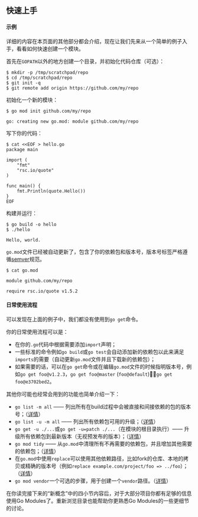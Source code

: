 ## 快速上手

#### 示例

详细的内容在本页面的其他部分都会介绍，现在让我们先来从一个简单的例子入手，看看如何快速创建一个模块。

首先在`GOPATH`以外的地方创建一个目录，并初始化代码仓库（可选）：

```
$ mkdir -p /tmp/scratchpad/repo
$ cd /tmp/scratchpad/repo
$ git init -q
$ git remote add origin https://github.com/my/repo
```

初始化一个新的模块：

```
$ go mod init github.com/my/repo

go: creating new go.mod: module github.com/my/repo
```

写下你的代码：

```
$ cat <<EOF > hello.go
package main

import (
    "fmt"
    "rsc.io/quote"
)

func main() {
    fmt.Println(quote.Hello())
}
EOF
```

构建并运行：

```
$ go build -o hello
$ ./hello

Hello, world.
```

`go.mod`文件已经被自动更新了，包含了你的依赖包和版本号，版本号标签严格遵循[semver](https://semver.org/)规范。

```
$ cat go.mod

module github.com/my/repo

require rsc.io/quote v1.5.2
```

#### 日常使用流程

可以发现在上面的例子中，我们都没有使用到`go get`命令。

你的日常使用流程可以是：

- 在你的`.go`代码中根据需要添加`import`声明；
- 一些标准的命令例如`go build`或`go test`会自动添加新的依赖包以此来满足`imports`的需要（自动更新`go.mod`文件并且下载新的依赖包）；
- 如果需要的话，可以在`go get`命令或在编辑`go.mod`文件的时候指明版本号，例如`go get foo@v1.2.3`，`go get foo@master` (`foo@default`)，`go get foo@e3702bed2`。

其他你可能也经常会用到的功能也简单介绍一下：

- `go list -m all` —— 列出所有在build过程中会被直接和间接依赖的包的版本号；（[详情](https://github.com/golang/go/wiki/Modules#version-selection)）
- `go list -u -m all` —— 列出所有依赖包可用的升级；（[详情](https://github.com/golang/go/wiki/Modules#how-to-upgrade-and-downgrade-dependencies)）
- `go get -u ./...`或`go get -u=patch ./...`（在模块的根目录执行）—— 升级所有依赖包到最新版本（无视预发布的版本）；（[详情](https://github.com/golang/go/wiki/Modules#how-to-upgrade-and-downgrade-dependencies)）
- `go mod tidy` —— 从`go.mod`中清理所有不再需要的依赖包，并且增加其他需要的依赖包；（[详情](https://github.com/golang/go/wiki/Modules#how-to-prepare-for-a-release)）
- 在`go.mod`中使用`replace`可以使用其他依赖路径，比如fork的仓库、本地的拷贝或精确的版本号（例如`replace example.com/project/foo => ../foo`）；（[详情](https://github.com/golang/go/wiki/Modules#when-should-i-use-the-replace-directive)）
- `go mod vendor`一个可选的步骤，用于创建一个`vendor`路径。（[详情](https://github.com/golang/go/wiki/Modules#how-do-i-use-vendoring-with-modules-is-vendoring-going-away)）

在你读完接下来的“新概念”中的四小节内容后，对于大部分项目你都有足够的信息使用Go Modules了。重新浏览目录也能帮助你更熟悉Go Modules的一些更细节的讨论。
